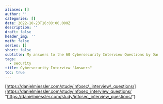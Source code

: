 ```yaml
---
aliases: []
author: ''
categories: []
date: 2022-10-23T16:00:00.000Z
description: ''
draft: false
header_img: ''
math: false
series: []
short: false
subtitle: My answers to the 60 Cybersecurity Interview Questions by Daniel Miessler
tags:
  - security
title: Cybersecurity Interview "Answers"
toc: true
---
```


[https://danielmiessler.com/study/infosec\_interview\_questions/](https://danielmiessler.com/study/infosec_interview_questions/ "https://danielmiessler.com/study/infosec_interview_questions/")
